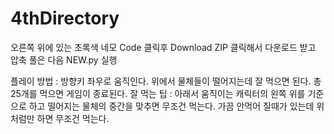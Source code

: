 # 4thDirectory

오른쪽 위에 있는 초록색 네모 Code 클릭후 Download ZIP 클릭해서 다운로드 받고 압축 풀은 다음  NEW.py 실행

플레이 방법 : 방향키 좌우로 움직인다. 위에서 물체들이 떨어지는데 잘 먹으면 된다. 총 25개를 먹으면 게임이 종료된다.
 잘 먹는 팁 : 아래서 움직이는 캐릭터의 왼쪽 위를 기준으로 하고 떨어지는 물체의 중간을 맞추면 무조건 먹는다.
              가끔 안먹어 질때가 있는데 위처럼만 하면 무조건 먹는다.
